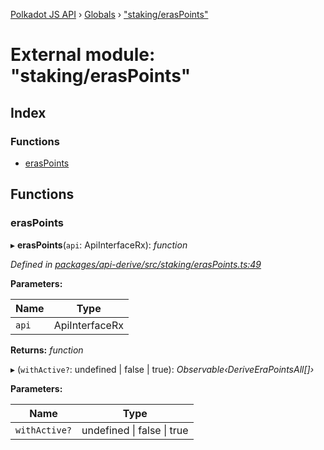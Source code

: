 [Polkadot JS API](../README.md) › [Globals](../globals.md) › ["staking/erasPoints"](_staking_eraspoints_.md)

# External module: "staking/erasPoints"

## Index

### Functions

* [erasPoints](_staking_eraspoints_.md#eraspoints)

## Functions

###  erasPoints

▸ **erasPoints**(`api`: ApiInterfaceRx): *function*

*Defined in [packages/api-derive/src/staking/erasPoints.ts:49](https://github.com/polkadot-js/api/blob/5b40d95b0f/packages/api-derive/src/staking/erasPoints.ts#L49)*

**Parameters:**

Name | Type |
------ | ------ |
`api` | ApiInterfaceRx |

**Returns:** *function*

▸ (`withActive?`: undefined | false | true): *Observable‹DeriveEraPointsAll[]›*

**Parameters:**

Name | Type |
------ | ------ |
`withActive?` | undefined &#124; false &#124; true |
